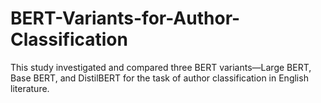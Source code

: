 # BERT-Variants-for-Author-Classification

This study investigated and compared three BERT variants—Large BERT, Base BERT, and DistilBERT for the task of author classification in English literature.
